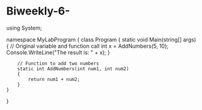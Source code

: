 # Biweekly-6-
using System;

namespace MyLabProgram
{
    class Program
    {
        static void Main(string[] args)
        {
            // Original variable and function call
            int x = AddNumbers(5, 10);
            Console.WriteLine("The result is: " + x);
        }

        // Function to add two numbers
        static int AddNumbers(int num1, int num2)
        {
            return num1 + num2;
        }
    }
}

